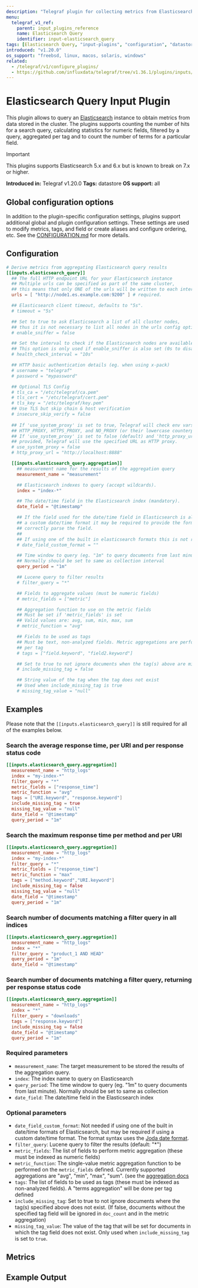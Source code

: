 ```yaml
---
description: "Telegraf plugin for collecting metrics from Elasticsearch Query"
menu:
  telegraf_v1_ref:
    parent: input_plugins_reference
    name: Elasticsearch Query
    identifier: input-elasticsearch_query
tags: [Elasticsearch Query, "input-plugins", "configuration", "datastore"]
introduced: "v1.20.0"
os_support: "freebsd, linux, macos, solaris, windows"
related:
  - /telegraf/v1/configure_plugins/
  - https://github.com/influxdata/telegraf/tree/v1.36.1/plugins/inputs/elasticsearch_query/README.md, Elasticsearch Query Plugin Source
---
```


# Elasticsearch Query Input Plugin

This plugin allows to query an [Elasticsearch](https://www.elastic.co/) instance to obtain
metrics from data stored in the cluster. The plugins supports counting the
number of hits for a search query, calculating statistics for numeric fields,
filtered by a query, aggregated per tag and to count the number of terms for a
particular field.

> [!IMPORTANT]
> This plugins supports Elasticsearch 5.x and 6.x but is known to break on 7.x
> or higher.

**Introduced in:** Telegraf v1.20.0
**Tags:** datastore
**OS support:** all

[elastic]: https://www.elastic.co/

## Global configuration options <!-- @/docs/includes/plugin_config.md -->

In addition to the plugin-specific configuration settings, plugins support
additional global and plugin configuration settings. These settings are used to
modify metrics, tags, and field or create aliases and configure ordering, etc.
See the [CONFIGURATION.md](/telegraf/v1/configuration/#plugins) for more details.

[CONFIGURATION.md]: ../../../docs/CONFIGURATION.md#plugins

## Configuration

```toml @sample.conf
# Derive metrics from aggregating Elasticsearch query results
[[inputs.elasticsearch_query]]
  ## The full HTTP endpoint URL for your Elasticsearch instance
  ## Multiple urls can be specified as part of the same cluster,
  ## this means that only ONE of the urls will be written to each interval.
  urls = [ "http://node1.es.example.com:9200" ] # required.

  ## Elasticsearch client timeout, defaults to "5s".
  # timeout = "5s"

  ## Set to true to ask Elasticsearch a list of all cluster nodes,
  ## thus it is not necessary to list all nodes in the urls config option
  # enable_sniffer = false

  ## Set the interval to check if the Elasticsearch nodes are available
  ## This option is only used if enable_sniffer is also set (0s to disable it)
  # health_check_interval = "10s"

  ## HTTP basic authentication details (eg. when using x-pack)
  # username = "telegraf"
  # password = "mypassword"

  ## Optional TLS Config
  # tls_ca = "/etc/telegraf/ca.pem"
  # tls_cert = "/etc/telegraf/cert.pem"
  # tls_key = "/etc/telegraf/key.pem"
  ## Use TLS but skip chain & host verification
  # insecure_skip_verify = false
 
  ## If 'use_system_proxy' is set to true, Telegraf will check env vars such as
  ## HTTP_PROXY, HTTPS_PROXY, and NO_PROXY (or their lowercase counterparts).
  ## If 'use_system_proxy' is set to false (default) and 'http_proxy_url' is
  ## provided, Telegraf will use the specified URL as HTTP proxy.
  # use_system_proxy = false
  # http_proxy_url = "http://localhost:8888"

  [[inputs.elasticsearch_query.aggregation]]
    ## measurement name for the results of the aggregation query
    measurement_name = "measurement"

    ## Elasticsearch indexes to query (accept wildcards).
    index = "index-*"

    ## The date/time field in the Elasticsearch index (mandatory).
    date_field = "@timestamp"

    ## If the field used for the date/time field in Elasticsearch is also using
    ## a custom date/time format it may be required to provide the format to
    ## correctly parse the field.
    ##
    ## If using one of the built in elasticsearch formats this is not required.
    # date_field_custom_format = ""

    ## Time window to query (eg. "1m" to query documents from last minute).
    ## Normally should be set to same as collection interval
    query_period = "1m"

    ## Lucene query to filter results
    # filter_query = "*"

    ## Fields to aggregate values (must be numeric fields)
    # metric_fields = ["metric"]

    ## Aggregation function to use on the metric fields
    ## Must be set if 'metric_fields' is set
    ## Valid values are: avg, sum, min, max, sum
    # metric_function = "avg"

    ## Fields to be used as tags
    ## Must be text, non-analyzed fields. Metric aggregations are performed
    ## per tag
    # tags = ["field.keyword", "field2.keyword"]

    ## Set to true to not ignore documents when the tag(s) above are missing
    # include_missing_tag = false

    ## String value of the tag when the tag does not exist
    ## Used when include_missing_tag is true
    # missing_tag_value = "null"
```

## Examples

Please note that the `[[inputs.elasticsearch_query]]` is still required for all
of the examples below.

### Search the average response time, per URI and per response status code

```toml
[[inputs.elasticsearch_query.aggregation]]
  measurement_name = "http_logs"
  index = "my-index-*"
  filter_query = "*"
  metric_fields = ["response_time"]
  metric_function = "avg"
  tags = ["URI.keyword", "response.keyword"]
  include_missing_tag = true
  missing_tag_value = "null"
  date_field = "@timestamp"
  query_period = "1m"
```

### Search the maximum response time per method and per URI

```toml
[[inputs.elasticsearch_query.aggregation]]
  measurement_name = "http_logs"
  index = "my-index-*"
  filter_query = "*"
  metric_fields = ["response_time"]
  metric_function = "max"
  tags = ["method.keyword","URI.keyword"]
  include_missing_tag = false
  missing_tag_value = "null"
  date_field = "@timestamp"
  query_period = "1m"
```

### Search number of documents matching a filter query in all indices

```toml
[[inputs.elasticsearch_query.aggregation]]
  measurement_name = "http_logs"
  index = "*"
  filter_query = "product_1 AND HEAD"
  query_period = "1m"
  date_field = "@timestamp"
```

### Search number of documents matching a filter query, returning per response status code

```toml
[[inputs.elasticsearch_query.aggregation]]
  measurement_name = "http_logs"
  index = "*"
  filter_query = "downloads"
  tags = ["response.keyword"]
  include_missing_tag = false
  date_field = "@timestamp"
  query_period = "1m"
```

### Required parameters

- `measurement_name`: The target measurement to be stored the results of the
  aggregation query.
- `index`: The index name to query on Elasticsearch
- `query_period`: The time window to query (eg. "1m" to query documents from
  last minute). Normally should be set to same as collection
- `date_field`: The date/time field in the Elasticsearch index

### Optional parameters

- `date_field_custom_format`: Not needed if using one of the built in date/time
  formats of Elasticsearch, but may be required if using a custom date/time
  format. The format syntax uses the [Joda date format](https://www.elastic.co/guide/en/elasticsearch/reference/6.8/search-aggregations-bucket-daterange-aggregation.html#date-format-pattern).
- `filter_query`: Lucene query to filter the results (default: "\*")
- `metric_fields`: The list of fields to perform metric aggregation (these must
  be indexed as numeric fields)
- `metric_function`: The single-value metric aggregation function to be performed
  on the `metric_fields` defined. Currently supported aggregations are "avg",
  "min", "max", "sum". (see the [aggregation docs](https://www.elastic.co/guide/en/elasticsearch/reference/current/search-aggregations-metrics.html)
- `tags`: The list of fields to be used as tags (these must be indexed as
  non-analyzed fields). A "terms aggregation" will be done per tag defined
- `include_missing_tag`: Set to true to not ignore documents where the tag(s)
  specified above does not exist. (If false, documents without the specified tag
  field will be ignored in `doc_count` and in the metric aggregation)
- `missing_tag_value`: The value of the tag that will be set for documents in
  which the tag field does not exist. Only used when `include_missing_tag` is
  set to `true`.

[joda]: https://www.elastic.co/guide/en/elasticsearch/reference/6.8/search-aggregations-bucket-daterange-aggregation.html#date-format-pattern
[agg]: https://www.elastic.co/guide/en/elasticsearch/reference/current/search-aggregations-metrics.html

## Metrics

## Example Output
